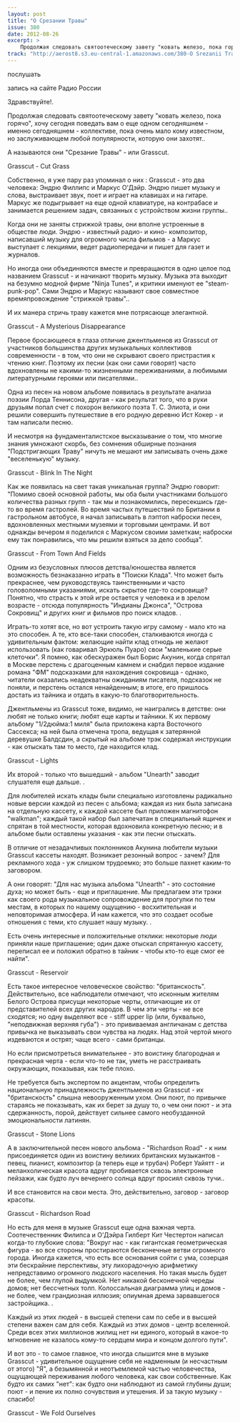 ```yaml
---
layout: post
title: "О Срезании Травы"
issue: 380
date: 2012-08-26
excerpt: >
    Продолжая следовать святоотеческому завету "ковать железо, пока горячо", хочу сегодня поведать вам о еще одном сегодняшнем - именно сегодняшнем - коллективе, пока очень мало кому известном, но заслуживающем любой популярности, которую они захотят..
track: "http://aerost8.s3.eu-central-1.amazonaws.com/380-O Srezanii Travy.mp3"
---
```


послушать

запись на сайте Радио России

Здравствуйте!.

Продолжая следовать святоотеческому завету "ковать железо, пока горячо", хочу сегодня поведать вам о еще одном сегодняшнем - именно сегодняшнем - коллективе, пока очень мало кому известном, но заслуживающем любой популярности, которую они захотят..

А называются они "Срезание Травы" - или Grasscut.

Grasscut - Cut Grass

Собственно, я уже пару раз упоминал о них : Grasscut - это два человека: Эндрю Филлипс и Маркус О'Дэйр. Эндрю пишет музыку и слова, выстраивает звук, поет и играет на клавишах и на гитаре. Маркус же подыгрывает на еще одной клавиатуре, на контрабасе и занимается решением задач, связанных с устройством жизни группы..

Когда они не заняты стрижкой травы, они вполне устроенные в обществе люди. Эндрю - известный радио- и кино- композитор, написавший музыку для огромного числа фильмов - а Маркус выступает с лекциями, ведет радиопередачи и пишет для газет и журналов.

Но иногда они объединяются вместе и превращаются в одно целое под названием Grasscut - и начинают творить музыку. Музыка эта выходит на безумно модной фирме "Ninja Tunes", и критики именуют ее "steam-punk-pop". Сами Эндрю и Маркус называют свое совместное времяпровождение "стрижкой травы"..

И их манера стричь траву кажется мне потрясающе элегантной.

Grasscut - A Mysterious Disappearance

Первое бросающееся в глаза отличие джентльменов из Grasscut от участников большинства других музыкальных коллективов современности - в том, что они не скрывают своего пристрастия к чтению книг. Поэтому их песни (как они сами говорят) часто вдохновлены не какими-то жизненными переживаниями, а любимыми литературными героями или писателями..

Одна из песен на новом альбоме появилась в результате анализа поэзии Лорда Теннисона, другая - как результат того, что в руки друзьям попал счет с похорон великого поэта Т. С. Элиота, и они решили совершить путешествие в его родную деревню Ист Кокер - и там написали песню.

И несмотря на фундаменталистское высказывание о том, что многие знания умножают скорбь, без сомнения обширные познания "Подстригающих Траву" ничуть не мешают им записывать очень даже "веселенькую" музыку.

Grasscut - Blink In The Night

Как же появилась на свет такая уникальная группа? Эндрю говорит: "Помимо своей основной работы, мы оба были участниками большого количества разных групп - так мы и познакомились, пересекшись где-то во время гастролей. Во время частых путешествий по Британии в гастрольном автобусе, я начал записывать в лэптоп наброски песен, вдохновленных местными музеями и торговыми центрами. И вот однажды вечером я поделился с Маркусом своими заметкам; наброски ему так понравились, что мы решили взяться за дело сообща".

Grasscut - From Town And Fields

Одним из безусловных плюсов детства/юношества является возможность безнаказанно играть в "Поиски Клада". Что может быть прекраснее, чем руководствуясь таинственными и часто головоломными указаниями, искать скрытое где-то сокровище? Понятно, что страсть к этой игре остается у человека и в зрелом возрасте - отсюда популярность "Индианы Джонса", "Острова Сокровищ" и других книг и фильмов про поиск кладов. .

Играть-то хотят все, но вот устроить такую игру самому - мало кто на это способен. А те, кто все-таки способен, сталкиваются иногда с удивительным фактом: желающие найти клад отнюдь не желают использовать (как говаривал Эркюль Пуаро) свои "маленькие серые клеточки". Я помню, как обескуражен был Борис Акунин, когда спрятал в Москве перстень с драгоценным камнем и снабдил первое издание романа "ФМ" подсказками для нахождения сокровища - однако, читатели оказались неадекватны ожиданиям писателя, подсказок не поняли, и перстень остался ненайденным; в итоге, его пришлось достать из тайника и отдать в какую-то благотворительность.

Джентльмены из Grasscut тоже, видимо, не наигрались в детстве: они любят не только книги; любят еще карты и тайники. К их первому альбому "1/2дюйма:1 миля" была приложена карта Восточного Сассекса; на ней была отмечена тропа, ведущая к затерянной деревушке Балдсдин, а скрытый на альбоме трэк содержал инструкции - как отыскать там то место, где находится клад.

Grasscut - Lights

Их второй - только что вышедший - альбом "Unearth" заводит слушателя еще дальше. .

Для любителей искать клады были специально изготовлены радикально новые версии каждой из песен с альбома; каждая из них была записана на отдельную кассету, к каждой кассете был приложен магнитофон "walkman"; каждый такой набор был запечатан в специальный ящичек и спрятан в той местности, которая вдохновила конкретную песню; и в альбоме были оставлены указания - как эти песни отыскать.

В отличие от незадачливых поклонников Акунина любители музыки Grasscut кассеты находят. Возникает резонный вопрос - зачем? Для рекламного хода - уж слишком трудоемко; это больше пахнет каким-то заговором.

А они говорят: "Для нас музыка альбома "Unearth" - это состояние духа; но может быть - еще и приглашение. Мы предлагаем эти трэки как своего рода музыкальное сопровождение для прогулки по тем местам, в которых по нашему ощущению - восхитительная и неповторимая атмосфера. И нам кажется, что это создает особые отношения с теми, кто слушает нашу музыку. .

Есть очень интересные и положительные отклики: некоторые люди приняли наше приглашение; один даже отыскал спрятанную кассету, переписал ее и положил обратно в тайник - чтобы кто-то еще смог ее найти".

Grasscut - Reservoir

Есть такое интересное человеческое свойство: "британскость". Действительно, все наблюдатели отмечают, что исконным жителям Белого Острова присущи некоторые черты, отличающие их от представителей всех других народов. В чем эти черты - не все сходятся; но одну выделяют все - stiff upper lip (или, буквально, "неподвижная верхняя губа") - это прививаемая англичанам с детства привычка не выказывать свои чувства на людях. Над этой чертой много издеваются и острят; чаще всего - сами британцы.

Но если присмотреться внимательнее - это воистину благородная и прекрасная черта - если что-то не так, уметь не расстраивать окружающих, показывая, как тебе плохо.

Не требуется быть экспертом по акцентам, чтобы определить национальную принадлежность джентльменов из Grasscut - их "британскость" слышна невооруженным ухом. Они поют, по привычке стараясь не показывать, как их берет за душу то, о чем они поют - и эта сдержанность, порой, действует сильнее самого необузданной эмоциональности латинян.

Grasscut - Stone Lions

А в заключительной песен нового альбома - "Richardson Road" - к ним присоединяется один из воистину великих британских музыкантов - певец, пианист, композитор (а теперь еще и трубач) Роберт Уайятт - и меланхолическая красота вдруг пробивается сквозь электронные пейзажи, как будто луч вечернего солнца вдруг просиял сквозь тучи..

И все становится на свои места. Это, действительно, заговор - заговор красоты.

Grasscut - Richardson Road

Но есть для меня в музыке Grasscut еще одна важная черта. Соотечественник Филипса и О'Дэйра Гилберт Кит Честертон написал когда-то глубокие слова: "Вокруг нас - как гигантская геометрическая фигура - во все стороны простираются бесконечные ветви огромного города. Иногда кажется, что есть все основания сойти с ума, созерцая эти бескрайние перспективы, эту лихорадочную арифметику непредставимо огромного людского населения. Но такая мысль будет не более, чем глупой выдумкой. Нет никакой бесконечной череды домов; нет бессчетных толп. Колоссальная диаграмма улиц и домов - не более, чем грандиозная иллюзия; опиумная дрема зарвавшегося застройщика. .

Каждый из этих людей - в высшей степени сам по себе и в высшей степени важен сам для себя. Каждый из этих домов - центр вселенной. Среди всех этих миллионов жилищ нет ни единого, который в какое-то мгновение не казалось кому-то сердцем мира и концом долгого пути".

И вот это - то самое главное, что иногда слышится мне в музыке Grasscut - удивительное ощущение себя не надменным (и несчастным от этого) "Я", а безымянной и неотъемлемой частью человечества, ощущающей переживания любого человека, как свои собственные. Как будто их самих "нет": как будто они наблюдают из самой глубины души; поют - и пение их полно сочувствия и утешения. И за такую музыку - спасибо!

Grasscut - We Fold Ourselves
